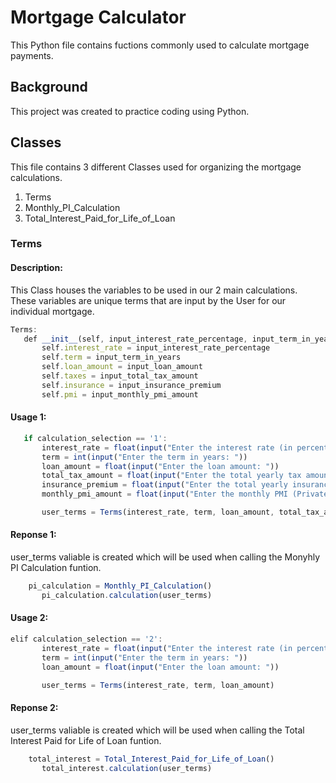 # Mortgage Calculator

This Python file contains fuctions commonly used to calculate mortgage payments.

## Background
This project was created to practice coding using Python.

## Classes
This file contains 3 different Classes used for organizing the mortgage calculations.
  1. Terms
  2. Monthly_PI_Calculation
  3. Total_Interest_Paid_for_Life_of_Loan

### Terms
#### Description: 
This Class houses the variables to be used in our 2 main calculations. These variables are unique terms that are input by the User for our individual mortgage. 
 ```javascript
Terms:
    def __init__(self, input_interest_rate_percentage, input_term_in_years, input_loan_amount, input_total_tax_amount = 0, input_insurance_premium = 0, input_monthly_pmi_amount = 0):
        self.interest_rate = input_interest_rate_percentage
        self.term = input_term_in_years
        self.loan_amount = input_loan_amount
        self.taxes = input_total_tax_amount
        self.insurance = input_insurance_premium
        self.pmi = input_monthly_pmi_amount
```

#### Usage 1:
 ```javascript
    if calculation_selection == '1':
        interest_rate = float(input("Enter the interest rate (in percentage): "))
        term = int(input("Enter the term in years: "))
        loan_amount = float(input("Enter the loan amount: "))
        total_tax_amount = float(input("Enter the total yearly tax amount (optional, enter 0 if not applicable): "))
        insurance_premium = float(input("Enter the total yearly insurance premium (optional, enter 0 if not applicable): "))
        monthly_pmi_amount = float(input("Enter the monthly PMI (Private Mortgage Insurance) amount (optional, enter 0 if not applicable): "))

        user_terms = Terms(interest_rate, term, loan_amount, total_tax_amount, insurance_premium, monthly_pmi_amount)
```

#### Reponse 1:
user_terms valiable is created which will be used when calling the Monyhly PI Calculation funtion.
 ```javascript
     pi_calculation = Monthly_PI_Calculation()
        pi_calculation.calculation(user_terms)
```
#### Usage 2:
 ```javascript
elif calculation_selection == '2':
        interest_rate = float(input("Enter the interest rate (in percentage): "))
        term = int(input("Enter the term in years: "))
        loan_amount = float(input("Enter the loan amount: "))

        user_terms = Terms(interest_rate, term, loan_amount)
```
#### Reponse 2:
user_terms valiable is created which will be used when calling the Total Interest Paid for Life of Loan funtion.
 ```javascript
     total_interest = Total_Interest_Paid_for_Life_of_Loan()
        total_interest.calculation(user_terms)
```
